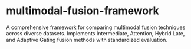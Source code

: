 # multimodal-fusion-framework
A comprehensive framework for comparing multimodal fusion techniques across diverse datasets. Implements Intermediate, Attention, Hybrid Late, and Adaptive Gating fusion methods with standardized evaluation.
